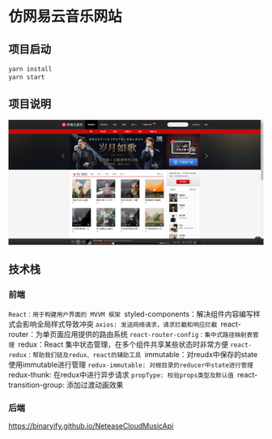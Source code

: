 # 仿网易云音乐网站

## 项目启动
```
yarn install 
yarn start
```
## 项目说明
![输入图片说明](public/image.png)

## 技术栈
### 前端
`React：用于构建用户界面的 MVVM 框架
`styled-components：解决组件内容编写样式会影响全局样式导致冲突
`axios: 发送网络请求，请求拦截和响应拦截
`react-router：为单页面应用提供的路由系统
`react-router-config：集中式路径映射表管理
`redux：React 集中状态管理，在多个组件共享某些状态时非常方便
`react-redux：帮助我们链及redux、react的辅助工具
`immutable：对reudx中保存的state使用immutable进行管理
`redux-immutable: 对根目录的reducer中state进行管理
`redux-thunk: 在redux中进行异步请求
`propType: 校验props类型及默认值
`react-transition-group: 添加过渡动画效果
### 后端
https://binaryify.github.io/NeteaseCloudMusicApi